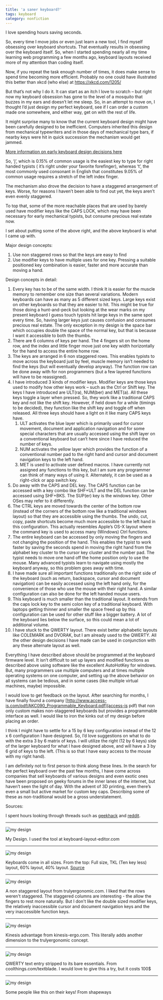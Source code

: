 ```yaml
---
title: 'a saner keyboard?'
tags: keyboard
category: nonfiction
---
```


I love spending hours saving seconds.

So, every time I move jobs or even just learn a new tool, I find myself obsessing over keyboard shortcuts. That eventually results in obsessing over the keyboard itself. So, when I started spending nearly all my time learning web programming a few months ago, keyboard layouts received more of my attention than coding itself.

Now, if you repeat the task enough number of times, it does make sense to spend time becoming more efficient. Probably no one could have illustrated this better than xkcd (who else) at https://xkcd.com/1205/

But that’s not why I do it. It can start as an itch I love to scratch – but right now my keyboard obsession has gone to the level of a mosquito that buzzes in my ears and doesn’t let me sleep. So, in an attempt to move on, I thought I’d just design my perfect keyboard, see if I can order a custom made one somewhere, and either way, get on with the rest of life.

It might surprise many to know that the current keyboard design might have been carefully designed to be inefficient. Computers inherited this design from mechanical typewriters and in those days of mechanical type bars, if nearby keys were hit in quick succession the mechanism would get jammed.

[More information on early keyboard design decisions here](http://www.smithsonianmag.com/arts-culture/fact-of-fiction-the-legend-of-the-qwerty-keyboard-49863249/?no-isthttp://www.smithsonianmag.com/arts-culture/fact-of-fiction-the-legend-of-the-qwerty-keyboard-49863249/?no-ist)

So, ‘j’, which is 0.15% of common usage is the easiest key to type for right handed typists ( it’s right under your favorite forefinger), whereas ‘t’, the most commonly used consonant in English that constitutes 9.05% of common usage requires a stretch of the left index finger.

The mechanism also drove the decision to have a staggered arrangement of keys. Worse, for reasons I haven’t been able to find out yet, the keys aren’t even evenly staggered.

To top that, some of the more reachable places that are used by barely used have modifier keys like the CAPS LOCK, which may have been necessary for early mechanical typists, but consume precious real estate now.

I set about putting some of the above right, and the above keyboard is what I came up with.

Major design concepts:

1. Use non staggered rows so that the keys are easy to find
2. Use modifier keys to have multiple uses for one key. Pressing a suitable positioned key combination is easier, faster and more accurate than moving a hand.

Design concepts in detail:

1. Every key has to be of the same width. I think It is easier for the muscle memory to remember one size than several variations. Modern keyboards can have as many as 5 different sized keys. Large keys exist on other keyboards so that they are easier to hit. This might be true for those doing a hunt-and-peck but looking at the wear marks on my present keyboard I guess touch typists hit large keys in the same spot every time. So, having larger keys just causes confusion and consumes precious real estate. The only exception in my design is the space bar which occupies double the space of the normal key, but that is because I want it accessible to both the thumbs.
2. There are 6 columns of keys per hand. The 4 fingers sit on the home row, and the index and little finger move just one key width horizontally for the hand to access the entire home row.
3. The keys are arranged in 6 non staggered rows. This enables typists to move across the keyboard just by feel, muscle memory isn’t needed to find the keys (but will eventually develop anyway). The function row can be done away with for non programmers (but a few layered functions will have to be reassigned).
4. I have introduced 3 kinds of modifier keys. Modifier keys are those keys used to modify how other keys work – such as the Ctrl or Shift key. The keys I have introduced are ULT(ra), NUM(ber) and MET(a). All these keys toggle a layer when pressed. So, they work like a traditional CAPS key and not like the shift key. However, if held down for a while (timings to be decided), they function like the shift key and toggle off when released. All three keys should have a light on it like many CAPS keys have.
    1. ULT activates the blue layer which is primarily used for cursor movement, document and application navigation and for some special characters that are usually accessed using the shift layer on a conventional keyboard but can’t here since I have reduced the number of keys.
    2. NUM activates the yellow layer which provides the function of a conventional number pad to the right hand and cursor and document navigation keys to the left hand.
    3. MET is used to activate user defined macros. I have currently not assigned any functions to this key, but I am sure any programmer can think of many ways of using it. Alternately, it can be used as a right-click or app switch key.
5. Do away with the CAPS and DEL key. The CAPS function can be accessed with a key combo like SHF+ULT and the DEL function can be accessed using SHF+BKS. The SUP(er) key is the windows key. Other OSes may refer to it differently.
6. The CTRL keys are moved towards the center of the bottom row (instead of the corners of the bottom row like a traditional windows layout) so that they are accessible using the thumbs. The undo, cut, copy, paste shortcuts become much more accessible to the left hand in this configuration. This actually resembles Apple’s OS-X layout where the command key is used to access many (Windows) Ctrl functions.
7. The entire keyboard can be accessed by only moving the fingers and not changing the position of the hand. This enables the typist to work faster by saving the seconds spend in moving the right hand from the alphabet key cluster to the cursor key cluster and the number pad. The typist needs to move one hand off the home position only to use the mouse. Many advanced typists learn to navigate using mostly the keyboard anyway, so this problem goes away with time.
8. I have made sure all important functions traditionally on the right side of the keyboard (such as return, backspace, cursor and document navigation) can be easily accessed using the left hand only, for the convenience of those who use the mouse with their right hand. A similar configuration can also be done for the left handed mouse users.
9. This keyboard is much smaller than the traditional layout. It extends from the caps lock key to the semi colon key of a traditional keyboard. With laptops getting thinner and smaller the space freed up by this configuration can be used for other stuff like a bigger battery. A lot of the keyboard lies below the surface, so this could mean a lot of additional volume.
10. I have stuck to the QWERTY layout. There exist better alphabetic layouts like COLEMARK and DVORAK, but I am already used to the QWERTY. All the other design decisions I have made can be used in conjunction with any these alternate layout as well.

Everything I have described above should be programmed at the keyboard firmware level. It isn’t difficult to set up layers and modified functions as described above using software like the excellent AutoHotKey for windows. But, many programmers use multiple computers and at times multiple operating systems on one computer, and setting up the above behavior on all systems can be tedious, and in some cases (like multiple virtual machines, maybe) impossible.

I would love to get feedback on the layout. After searching for months, I have finally found a company [http://www.access-is.com/pdf/AKC090_Programmable_Keyboard.pdf](access-is pdf) that non only custom makes non-staggered keyboards but provides a programmable interface as well. I would like to iron the kinks out of my design before placing an order.

I think I might have to settle for a 15 by 6 key configuration instead of the 12 x 6 configuration I have designed. So, I’d love suggestions on what to do with the extra 3 by 6 matrix of keys. I will utilize the right (12 by 6 keys) side of the larger keyboard for what I have designed above, and will have a 3 by 6 grid of keys to the left. (This is so that I have easy access to the mouse with my right hand).

I am definitely not to first person to think along these lines. In the search for the perfect keyboard over the past few months, I have come across companies that sell keyboards of various designs and even exotic ones have been proposed on geeky forums in the inner lanes of the internet, but haven’t seen the light of day. With the advent of 3D printing, even there’s even a small but active market for custom key caps. Describing some of these as non-traditional would be a gross understatement.

Sources:

I spent hours looking through threads such as [geekhack](https://geekhack.org/index.php?topic=49702.0) and [reddit](https://www.reddit.com/r/MechanicalKeyboards/).

- - -

![my design](/assets/img/keyb-saner/keyboard-mano.jpg)

My Design. I used the tool at keyboard-layout-editor.com

- - -

![my design](/assets/img/keyb-saner/various-sizes.jpg)

Keyboards come in all sizes. From the top: Full size, TKL (Ten key less) layout, 60% layout, 40% layout. [Source](i.imgur.com/4saapo8.jpg)

- - -

![my design](/assets/img/keyb-saner/truly-ergonomic-keyboard.jpg)

A non staggered layout from trulyergonomic.com. I liked that the rows weren't staggered. The staggered columns are interesting - the allow the fingers to rest more naturally. But I don't like the double sized modifier keys, the relatively inaccessible cursor and document navigation keys and the very inaccessible function keys.


- - -

![my design](/assets/img/keyb-saner/kinesis-advantage.jpg)

Kinesis advantage from kinesis-ergo.com. This literally adds another dimension to the trulyergonomic concept.

- - -

![my design](/assets/img/keyb-saner/textblade-2.jpg)

QWERTY text entry stripped to its bare essentials. From coolthings.com/textblade. I would love to give this a try, but it costs 100$

- - -

![my design](/assets/img/keyb-saner/mario-keycap.jpg)

Some people like this on their keys! From shapeways